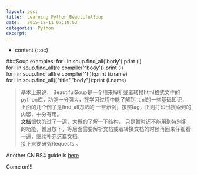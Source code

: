 ```yaml
---
layout: post
title:  Learning Python BeautifulSoup
date:   2015-12-11 07:18:03
categories: Python
excerpt: 
---
```

* content
{:toc}

###Soup examples:
  for i in soup.find_all('body'):print (i)  
  for i in soup.find_all(re.compile('^body')):print (i)  
  for i in soup.find_all(re.compile('^t')):print (i.name)  
  for i in soup.find_all(["title","body"]):print (i.name)  

>基本上来说， BeautifulSoup是一个用来解析或者转换html格式文件的python库，功能十分强大，在学习过程中能了解到html的一些基础知识，上面的几个例子是find_all方法的 一些示例，按照tag，正则打印出搜索到的内容，十分有用。  
[文档](http://www.crummy.com/software/BeautifulSoup/bs4/doc/index.zh.html)很快的过了一遍，大概的了解一下结构， 只是暂时还不能用到特别多的功能，暂且放下，等后面需要解析文档或者转换文档的时候再回来仔细看一遍，继续补充这篇文档。  
接下来要研究Requests 。  

Another CN BS4 guide is [here](http://cuiqingcai.com/1319.html)

Come on!!!

